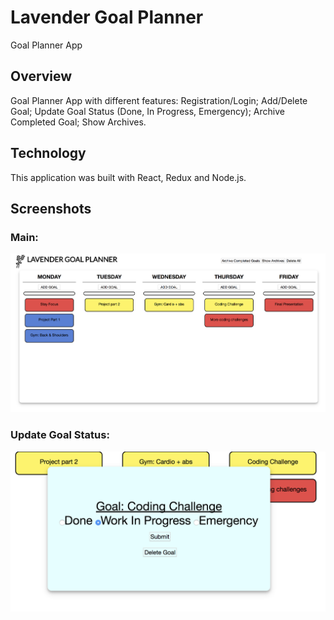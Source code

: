 # Lavender Goal Planner
Goal Planner App 

## Overview
Goal Planner App with different features: Registration/Login; Add/Delete Goal; Update Goal Status (Done, In Progress, Emergency); Archive Completed Goal; Show Archives. 

## Technology
This application was built with React, Redux and Node.js. 

## Screenshots

### Main:
![alt text](/public/images/Goal_Planner_main.png "Description goes here")

### Update Goal Status:
![alt text](/public/images/Goal_Planner_status.png "Description goes here")


